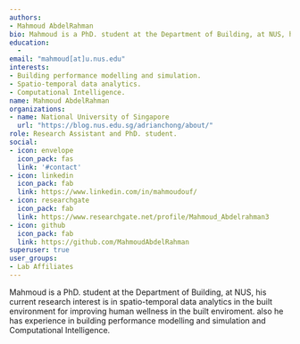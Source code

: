```yaml
---
authors:
- Mahmoud AbdelRahman
bio: Mahmoud is a PhD. student at the Department of Building, at NUS, his current research interest is in spatio-temporal data analytics in the built environment for improving human wellness in the built enviroment. also he has experience in building performance modelling and simulation and Computational Intelligence. 
education:
  - 
email: "mahmoud[at]u.nus.edu"
interests:
- Building performance modelling and simulation.
- Spatio-temporal data analytics.
- Computational Intelligence.
name: Mahmoud AbdelRahman
organizations:
- name: National University of Singapore
  url: "https://blog.nus.edu.sg/adrianchong/about/"
role: Research Assistant and PhD. student. 
social:
- icon: envelope
  icon_pack: fas
  link: '#contact'
- icon: linkedin
  icon_pack: fab
  link: https://www.linkedin.com/in/mahmoudouf/
- icon: researchgate
  icon_pack: fab
  link: https://www.researchgate.net/profile/Mahmoud_Abdelrahman3
- icon: github
  icon_pack: fab
  link: https://github.com/MahmoudAbdelRahman
superuser: true
user_groups:
- Lab Affiliates
---
```


Mahmoud is a PhD. student at the Department of Building, at NUS, his current research interest is in spatio-temporal data analytics in the built environment for improving human wellness in the built enviroment. also he has experience in building performance modelling and simulation and Computational Intelligence.


